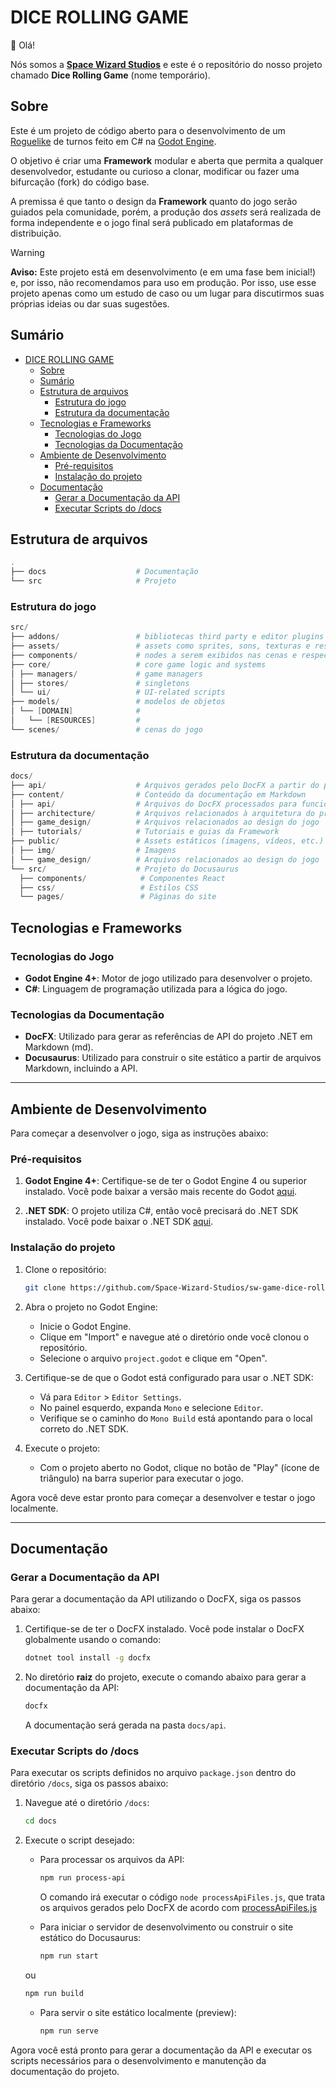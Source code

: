 # DICE ROLLING GAME

👋 Olá!

Nós somos a [**Space Wizard Studios**](https://spacewiz.dev/) e este é o repositório do nosso projeto chamado **Dice Rolling Game** (nome temporário).

## Sobre

Este é um projeto de código aberto para o desenvolvimento de um [Roguelike](https://en.wikipedia.org/wiki/Roguelike) de turnos feito em C# na [Godot Engine](https://godotengine.org/).

O objetivo é criar uma **Framework** modular e aberta que permita a qualquer desenvolvedor, estudante ou curioso a clonar, modificar ou fazer uma bifurcação (fork) do código base.

A premissa é que tanto o design da **Framework** quanto do jogo serão guiados pela comunidade, porém, a produção dos _assets_ será realizada de forma independente e o jogo final será publicado em plataformas de distribuição.

> [!WARNING]  
> **Aviso:** Este projeto está em desenvolvimento (e em uma fase bem inicial!) e, por isso, não recomendamos para uso em produção.
> Por isso, use esse projeto apenas como um estudo de caso ou um lugar para discutirmos suas próprias ideias ou dar suas sugestões.

## Sumário

- [DICE ROLLING GAME](#dice-rolling-game)
  - [Sobre](#sobre)
  - [Sumário](#sumário)
  - [Estrutura de arquivos](#estrutura-de-arquivos)
    - [Estrutura do jogo](#estrutura-do-jogo)
    - [Estrutura da documentação](#estrutura-da-documentação)
  - [Tecnologias e Frameworks](#tecnologias-e-frameworks)
    - [Tecnologias do Jogo](#tecnologias-do-jogo)
    - [Tecnologias da Documentação](#tecnologias-da-documentação)
  - [Ambiente de Desenvolvimento](#ambiente-de-desenvolvimento)
    - [Pré-requisitos](#pré-requisitos)
    - [Instalação do projeto](#instalação-do-projeto)
  - [Documentação](#documentação)
    - [Gerar a Documentação da API](#gerar-a-documentação-da-api)
    - [Executar Scripts do /docs](#executar-scripts-do-docs)

## Estrutura de arquivos

```powershell
.
├── docs                    # Documentação
└── src                     # Projeto
```

### Estrutura do jogo

```powershell
src/
├── addons/                 # bibliotecas third party e editor plugins
├── assets/                 # assets como sprites, sons, texturas e respectivos arquivos de configuração
├── components/             # nodes a serem exibidos nas cenas e respectivos arquivos de
├── core/                   # core game logic and systems
│ ├── managers/             # game managers
│ ├── stores/               # singletons
│ └── ui/                   # UI-related scripts
├── models/                 # modelos de objetos
│ └── [DOMAIN]              #
│   └── [RESOURCES]         #
└── scenes/                 # cenas do jogo
```

### Estrutura da documentação

```powershell
docs/
├── api/                    # Arquivos gerados pelo DocFX a partir do projeto C#
├── content/                # Conteúdo da documentação em Markdown
│ ├── api/                  # Arquivos do DocFX processados para funcionar no DocFX
│ ├── architecture/         # Arquivos relacionados à arquitetura do projeto
│ ├── game_design/          # Arquivos relacionados ao design do jogo
│ ├── tutorials/            # Tutoriais e guias da Framework
├── public/                 # Assets estáticos (imagens, vídeos, etc.)
│ ├── img/                  # Imagens
│ └── game_design/          # Arquivos relacionados ao design do jogo
└── src/                    # Projeto do Docusaurus
  ├── components/            # Componentes React
  ├── css/                   # Estilos CSS
  └── pages/                 # Páginas do site

```

## Tecnologias e Frameworks

### Tecnologias do Jogo

- **Godot Engine 4+**: Motor de jogo utilizado para desenvolver o projeto.
- **C#**: Linguagem de programação utilizada para a lógica do jogo.

### Tecnologias da Documentação

- **DocFX**: Utilizado para gerar as referências de API do projeto .NET em Markdown (md).
- **Docusaurus**: Utilizado para construir o site estático a partir de arquivos Markdown, incluindo a API.

---

## Ambiente de Desenvolvimento

Para começar a desenvolver o jogo, siga as instruções abaixo:

### Pré-requisitos

1. **Godot Engine 4+**: Certifique-se de ter o Godot Engine 4 ou superior instalado. Você pode baixar a versão mais recente do Godot [aqui](https://godotengine.org/download).

2. **.NET SDK**: O projeto utiliza C#, então você precisará do .NET SDK instalado. Você pode baixar o .NET SDK [aqui](https://dotnet.microsoft.com/download).

### Instalação do projeto

1. Clone o repositório:

   ```sh
   git clone https://github.com/Space-Wizard-Studios/sw-game-dice-roll.git
   ```

2. Abra o projeto no Godot Engine:

   - Inicie o Godot Engine.
   - Clique em "Import" e navegue até o diretório onde você clonou o repositório.
   - Selecione o arquivo `project.godot` e clique em "Open".

3. Certifique-se de que o Godot está configurado para usar o .NET SDK:

   - Vá para `Editor` > `Editor Settings`.
   - No painel esquerdo, expanda `Mono` e selecione `Editor`.
   - Verifique se o caminho do `Mono Build` está apontando para o local correto do .NET SDK.

4. Execute o projeto:
   - Com o projeto aberto no Godot, clique no botão de "Play" (ícone de triângulo) na barra superior para executar o jogo.

Agora você deve estar pronto para começar a desenvolver e testar o jogo localmente.

---

## Documentação

### Gerar a Documentação da API

Para gerar a documentação da API utilizando o DocFX, siga os passos abaixo:

1. Certifique-se de ter o DocFX instalado. Você pode instalar o DocFX globalmente usando o comando:

   ```sh
   dotnet tool install -g docfx
   ```

2. No diretório **raiz** do projeto, execute o comando abaixo para gerar a documentação da API:

   ```sh
   docfx
   ```

   A documentação será gerada na pasta `docs/api`.

### Executar Scripts do /docs

Para executar os scripts definidos no arquivo `package.json` dentro do diretório `/docs`, siga os passos abaixo:

1. Navegue até o diretório `/docs`:

   ```sh
   cd docs
   ```

2. Execute o script desejado:

   - Para processar os arquivos da API:

     ```sh
     npm run process-api
     ```

     O comando irá executar o código `node processApiFiles.js`, que trata os arquivos gerados pelo DocFX de acordo com [processApiFiles.js](docs/processApiFiles.js)

   - Para iniciar o servidor de desenvolvimento ou construir o site estático do Docusaurus:

     ```sh
     npm run start
     ```

   ou

   ```sh
   npm run build
   ```

   - Para servir o site estático localmente (preview):

     ```sh
     npm run serve
     ```

Agora você está pronto para gerar a documentação da API e executar os scripts necessários para o desenvolvimento e manutenção da documentação do projeto.
